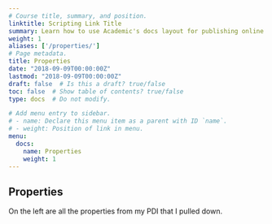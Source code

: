 ```yaml
---
# Course title, summary, and position.
linktitle: Scripting Link Title
summary: Learn how to use Academic's docs layout for publishing online courses, software documentation, and tutorials.
weight: 1
aliases: ['/properties/']
# Page metadata.
title: Properties
date: "2018-09-09T00:00:00Z"
lastmod: "2018-09-09T00:00:00Z"
draft: false  # Is this a draft? true/false
toc: false  # Show table of contents? true/false
type: docs  # Do not modify.

# Add menu entry to sidebar.
# - name: Declare this menu item as a parent with ID `name`.
# - weight: Position of link in menu.
menu:
  docs:
    name: Properties
    weight: 1
---
```


## Properties

On the left are all the properties from my PDI that I pulled down.